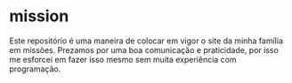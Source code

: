 # mission
<p>Este repositório é uma maneira de colocar em vigor o site da minha família em missões. Prezamos por uma boa comunicação e praticidade, por isso me esforcei em fazer isso mesmo sem muita experiência com programação.</p>
